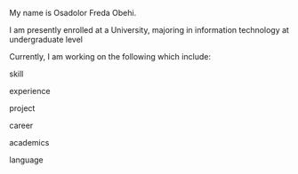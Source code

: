 My name is Osadolor Freda Obehi.

I am presently enrolled at a University, majoring in information technology at undergraduate level

Currently, I am working on the following which include:

skill

experience

project

career

academics

language
